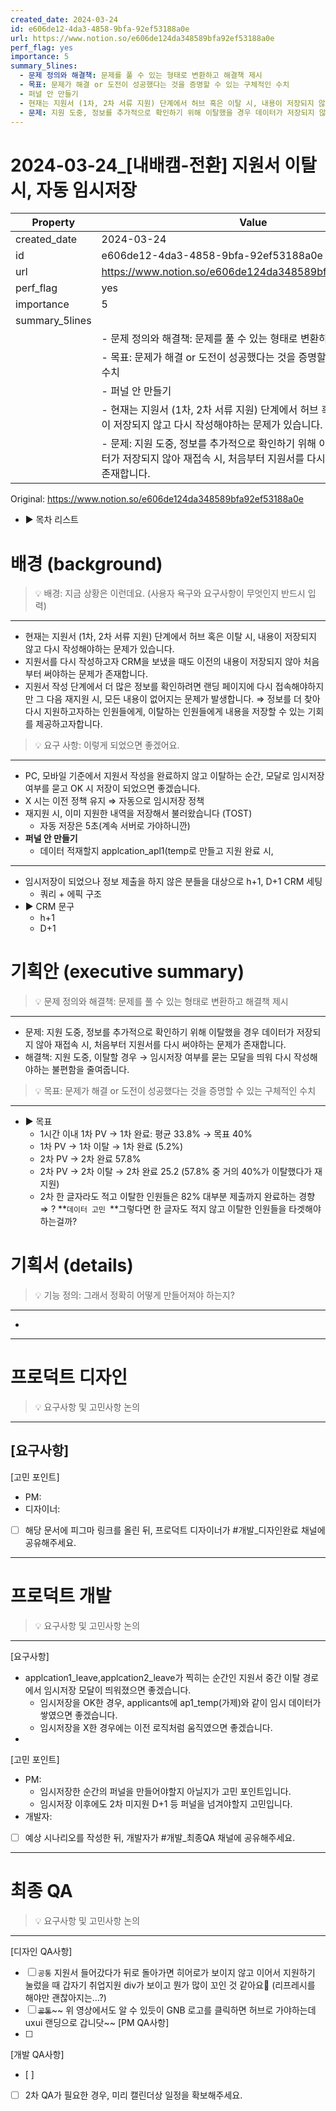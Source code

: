 ```yaml
---
created_date: 2024-03-24
id: e606de12-4da3-4858-9bfa-92ef53188a0e
url: https://www.notion.so/e606de124da348589bfa92ef53188a0e
perf_flag: yes
importance: 5
summary_5lines:
  - 문제 정의와 해결책: 문제를 풀 수 있는 형태로 변환하고 해결책 제시
  - 목표: 문제가 해결 or 도전이 성공했다는 것을 증명할 수 있는 구체적인 수치
  - 퍼널 안 만들기
  - 현재는 지원서 (1차, 2차 서류 지원) 단계에서 허브 혹은 이탈 시, 내용이 저장되지 않고 다시 작성해야하는 문제가 있습니다.
  - 문제: 지원 도중, 정보를 추가적으로 확인하기 위해 이탈했을 경우 데이터가 저장되지 않아 재접속 시, 처음부터 지원서를 다시 써야하는 문제가 존재합니다.
---
```


# 2024-03-24_[내배캠-전환] 지원서 이탈 시, 자동 임시저장

| Property | Value |
| --- | --- |
| created_date | 2024-03-24 |
| id | e606de12-4da3-4858-9bfa-92ef53188a0e |
| url | https://www.notion.so/e606de124da348589bfa92ef53188a0e |
| perf_flag | yes |
| importance | 5 |
| summary_5lines | |
|  | - 문제 정의와 해결책: 문제를 풀 수 있는 형태로 변환하고 해결책 제시 |
|  | - 목표: 문제가 해결 or 도전이 성공했다는 것을 증명할 수 있는 구체적인 수치 |
|  | - 퍼널 안 만들기 |
|  | - 현재는 지원서 (1차, 2차 서류 지원) 단계에서 허브 혹은 이탈 시, 내용이 저장되지 않고 다시 작성해야하는 문제가 있습니다. |
|  | - 문제: 지원 도중, 정보를 추가적으로 확인하기 위해 이탈했을 경우 데이터가 저장되지 않아 재접속 시, 처음부터 지원서를 다시 써야하는 문제가 존재합니다. |

Original: https://www.notion.so/e606de124da348589bfa92ef53188a0e

- ▶ 목차 리스트

#  배경 (background)
> 💡 배경: 지금 상황은 이런데요. (사용자 욕구와 요구사항이 무엇인지 반드시 입력)

  ---
  - 현재는 지원서 (1차, 2차 서류 지원) 단계에서 허브 혹은 이탈 시, 내용이 저장되지 않고 다시 작성해야하는 문제가 있습니다.
  - 지원서를 다시 작성하고자 CRM을 보냈을 때도 이전의 내용이 저장되지 않아 처음부터 써야하는 문제가 존재합니다. 
  - 지원서 작성 단계에서 더 많은 정보를 확인하려면 랜딩 페이지에 다시 접속해야하지만 그 다음 재지원 시, 모든 내용이 없어지는 문제가 발생합니다. 
  ⇒ 정보를 더 찾아 다시 지원하고자하는 인원들에게, 이탈하는 인원들에게 내용을 저장할 수 있는 기회를 제공하고자합니다.
> 💡 요구 사항: 이렇게 되었으면 좋겠어요. 

  ---
  - PC, 모바일 기준에서 지원서 작성을 완료하지 않고 이탈하는 순간, 모달로 임시저장 여부를 묻고 OK 시 저장이 되었으면 좋겠습니다.
  - X 시는 이전 정책 유지
  ⇒ 자동으로 임시저장 정책
  - 재지원 시, 이미 지원한 내역을 저장해서 불러왔습니다 (TOST)
    - 자동 저장은 5초(계속 서버로 가야하니깐)
  - **퍼널 안 만들기**
    - 데이터 적재할지 applcation_apl1(temp로 만들고 지원 완료 시, 

  ---
  - 임시저장이 되었으나 정보 제출을 하지 않은 분들을 대상으로 h+1, D+1 CRM 세팅
    - 쿼리 + 에픽 구조
  - ▶ CRM 문구 
    - h+1
    - D+1

#  기획안 (executive summary)
> 💡 문제 정의와 해결책: 문제를 풀 수 있는 형태로 변환하고 해결책 제시

  ---
  - 문제: 지원 도중, 정보를 추가적으로 확인하기 위해 이탈했을 경우 데이터가 저장되지 않아 재접속 시, 처음부터 지원서를 다시 써야하는 문제가 존재합니다.
  - 해결책: 지원 도중, 이탈할 경우 → 임시저장 여부를 묻는 모달을 띄워 다시 작성해야하는 불편함을 줄여줍니다. 
> 💡 목표: 문제가 해결 or 도전이 성공했다는 것을 증명할 수 있는 구체적인 수치

  ---
  - ▶ 목표
    - 1시간 이내 1차 PV → 1차 완료: 평균 33.8%  → 목표 40%
    - 1차 PV → 1차 이탈 → 1차 완료 (5.2%)
    - 2차 PV → 2차 완료 57.8%
    - 2차 PV → 2차 이탈 → 2차 완료 25.2 (57.8% 중 거의 40%가 이탈했다가 재지원)
    - 2차 한 글자라도 적고 이탈한 인원들은 82% 대부분 제출까지 완료하는 경향
    ⇒ ? **`데이터 고민 `**그렇다면 한 글자도 적지 않고 이탈한 인원들을 타겟해야하는걸까?

#  기획서 (details)
> 💡 기능 정의: 그래서 정확히 어떻게 만들어져야 하는지?

  ---
  - 

---

#  프로덕트 디자인
> 💡 요구사항 및 고민사항 논의

  ---
  [요구사항]
  - 
  [고민 포인트]
  - PM:
  - 디자이너: 
  - [ ] 해당 문서에 피그마 링크를 올린 뒤, 프로덕트 디자이너가 #개발_디자인완료 채널에 공유해주세요.

---

#  프로덕트 개발
> 💡 요구사항 및 고민사항 논의

  ---
  [요구사항]
  - applcation1_leave,applcation2_leave가 찍히는 순간인 지원서 중간 이탈 경로에서 임시저장 모달이 띄워졌으면 좋겠습니다. 
    - 임시저장을 OK한 경우, applicants에 ap1_temp(가제)와 같이 임시 데이터가 쌓였으면 좋겠습니다. 
    - 임시저장을 X한 경우에는 이전 로직처럼 움직였으면 좋겠습니다.
  - 
  [고민 포인트]
  - PM: 
    - 임시저장한 순간의 퍼널을 만들어야할지 아닐지가 고민 포인트입니다.
    - 임시저장 이후에도 2차 미지원 D+1 등 퍼널을 넘겨야할지 고민입니다.
  - 개발자: 
  - [ ] 예상 시나리오를 작성한 뒤, 개발자가 #개발_최종QA 채널에 공유해주세요.

---

#  최종 QA
> 💡 요구사항 및 고민사항 논의

  ---
  [디자인 QA사항]
  - [ ] `공통` 지원서 들어갔다가 뒤로 돌아가면 히어로가 보이지 않고 이어서 지원하기 눌렀을 때 갑자기 취업지원 div가 보이고 뭔가 많이 꼬인 것 같아요🥹 (리프레시를 해야만 괜찮아지는…?)
  - [ ] ~~`공통`~~~~ 위 영상에서도 알 수 있듯이 GNB 로고를 클릭하면 허브로 가야하는데 uxui 랜딩으로 갑니닷~~
  [PM QA사항]
  - [ ] 
  [개발 QA사항]
  - [ ] 
  - [ ] 2차 QA가 필요한 경우, 미리 캘린더상 일정을 확보해주세요.
